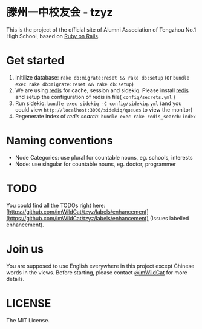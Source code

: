 滕州一中校友会 - tzyz
===
This is the project of the official site of Alumni Association of Tengzhou No.1 High School, based on [Ruby on Rails](http://rubyonrails.org/).

# Get started
1. Initilize database: `rake db:migrate:reset && rake db:setup` (or `bundle exec rake db:migrate:reset && rake db:setup`)
2. We are using [redis](http://redis.io/) for cache, session and sidekiq. Please install [redis](http://redis.io/) and setup the configuration of redis in file( `config/secrets.yml` )
3. Run sidekiq: `bundle exec sidekiq -C config/sidekiq.yml` (and you could view
`http://localhost:3000/sidekiq/queues` to view the monitor)
4. Regenerate index of *redis search*: `bundle exec rake redis_search:index`

# Naming conventions
- Node Categories: use plural for countable nouns, eg. schools, interests
- Node: use singular for countable nouns, eg. doctor, programmer

# TODO
You could find all the TODOs right here: [https://github.com/imWildCat/tzyz/labels/enhancement](https://github.com/imWildCat/tzyz/labels/enhancement) (Issues labelled enhancement).

# Join us
You are supposed to use English everywhere in this project except Chinese words in the views.
Before starting, please contact [@imWildCat](https://github.com/imWildCat) for more details.

# LICENSE
The MIT License.
